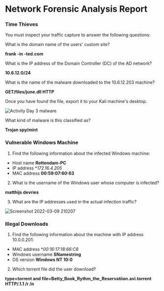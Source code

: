 # Network Forensic Analysis Report

### Time Thieves
You must inspect your traffic capture to answer the following questions:

What is the domain name of the users' custom site?

**frank -in -ted.com** 

What is the IP address of the Domain Controller (DC) of the AD network?

**10.6.12.0/24**

What is the name of the malware downloaded to the 10.6.12.203 machine?

**GET/files/june.dll HTTP**

Once you have found the file, export it to your Kali machine's desktop.
 
![Activity Day 3 malware](https://user-images.githubusercontent.com/88813019/157806113-eaac2324-3cc6-46c2-97d4-f273ac069c61.PNG)

What kind of malware is this classified as?
 
**Trojan spy/mint**

### Vulnerable Windows Machine

1. Find the following information about the infected Windows machine:

- Host name **Rottendam-PC**
- IP address **172.16.4.205*
- MAC address **00:59:07:60:63**

2. What is the username of the Windows user whose computer is infected?

**matthijs devries**

3. What are the IP addresses used in the actual infection traffic?

![Screenshot 2022-03-09 210207](https://user-images.githubusercontent.com/88813019/157806448-d0827c42-0111-4de0-923d-a76ff188d621.png)

### Illegal Downloads
1. Find the following information about the machine with IP address 10.0.0.201:

- MAC address **00:16:17:18:66:C8*
- Windows username **SNamestring**
- OS version **Windows NT 10:0**
 2. Which torrent file did the user download?

**type=torrent and file=Betty_Book_Rythm_the_Reservatiion.avi.torrent HTTP/.1.1 /r /n**
